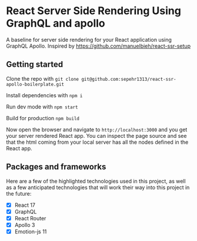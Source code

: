 # React Server Side Rendering Using GraphQL and apollo
A baseline for server side rendering for your React application using GraphQL Apollo.
Inspired by https://github.com/manuelbieh/react-ssr-setup

## Getting started
Clone the repo with
```git clone git@github.com:sepehr1313/react-ssr-apollo-boilerplate.git```

Install dependencies with
```npm i```

Run dev mode with
```npm start```

Build for production
```npm build```

Now open the browser and navigate to `http://localhost:3000` and you get your server rendered React app. You can inspect the page source and see that the html coming from your local server has all the nodes defined in the React app.

## Packages and frameworks

Here are a few of the highlighted technologies used in this project, as well as a few anticipated technologies
that will work their way into this project in the future:

- [x] React 17
- [x] GraphQL
- [x] React Router
- [x] Apollo 3
- [x] Emotion-js 11
